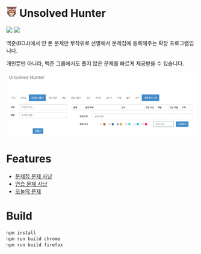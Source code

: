 # <img src="./app/icons/256.png" width="28" height="28"> Unsolved Hunter

[![](https://img.shields.io/badge/Firefox-0.2.0-orange?style=for-the-badge&logo=firefox)](https://addons.mozilla.org/ko/firefox/addon/unsolved-hunter/) [![](https://img.shields.io/badge/Chrome-0.2.0-blue?style=for-the-badge&logo=google-chrome)](https://chromewebstore.google.com/detail/unsolved-hunter/fnfkipioecdmbajenchohnhkanmliiga?authuser=0&hl=ko)

백준(BOJ)에서 안 푼 문제만 무작위로 선별해서 문제집에 등록해주는 확장 프로그램입니다.

개인뿐만 아니라, 백준 그룹에서도 풀지 않은 문제를 빠르게 제공받을 수 있습니다.

![workbook](./docs/images/workbook.png)

# Features

- [문제집 문제 사냥](./docs/instructions/workbook.md)
- [연습 문제 사냥](./docs/instructions//practice.md)
- [오늘의 문제](./docs/instructions/daily-hunting.md)

# Build

```
npm install
npm run build chrome
npm run build firefox
```
